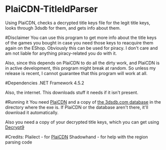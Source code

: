 # PlaiCDN-TitleIdParser
Using PlaiCDN, checks a decrypted title keys file for the legit title keys, looks through 3dsdb for them, and gets info about them.

#Disclaimer
You can use this program to get more info about the title keys of the games you bought in case you need those keys to reacquire them again on the EShop. Obviously this can be used for piracy. I don't care and am not liable for anything piracy-related you do with it.

Also, since this depends on PlaiCDN to do all the dirty work, and PlaiCDN is in active development, this program might break at random. So unless my release is recent, I cannot guarantee that this program will work at all.

#Dependencies
.NET Framework 4.5.2

Also, the internet. This downloads stuff it needs if it isn't present.

#Running it
You need [PlaiCDN](https://github.com/Plailect/PlaiCDN/blob/master/PlaiCDN.py) and a copy of [the 3dsdb.com database](http://3dsdb.com/xml.php) in the directory where the exe is. If PlaiCDN or the database aren't there, it'll download it automatically.

Also you need a copy of your decrypted title keys, which you can get using [Decrypt9](https://gbatemp.net/threads/download-decrypt9-open-source-decryption-tools-wip.388831/)

#Credits:
Plailect - for [PlaiCDN](https://github.com/Plailect/PlaiCDN)
Shadowhand - for help with the region parsing code
